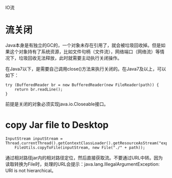 IO流

# 流关闭
Java本身是有独立的GC的，一个对象未存在引用了，就会被垃圾回收掉。但是如果这个对象持有了系统资源，比如文件句柄（文件流），网络端口（网络流）等情况下，垃圾回收无法释放，此时就需要主动执行关闭操作。

在Java7以下，是需要自己调用close()方法来执行关闭的。在Java7及以上，可以如下：
```
try (BufferedReader br = new BufferedReader(new FileReader(path)) {
    return br.readLine();
}
```
前提是关闭的对象必须实现java.io.Closeable接口。

# copy Jar file to Desktop

```
InputStream inputStream = Thread.currentThread().getContextClassLoader().getResourceAsStream("explain/css/bootstrap.min.css");
    FileUtils.copyToFile(inputStream, new File("./" + path));
```
通过相对路径jar内的相对路径定位，然后直接获取流。不要通过URL中转。因为读取转换为File时，处理的URL会提示：java.lang.IllegalArgumentException: URI is not hierarchical。